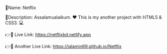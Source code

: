 🎯Name: Netflix

📄Description: Assalamualaikum. ❤️ This is my another project with HTML5 & CSS3. 💻

👉🔗 Live Link: https://netflixbd.netlify.app

👉🔗 Another Live Link: https://ialamin69.github.io/Netflix
